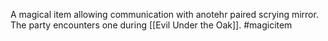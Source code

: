 A magical item allowing communication with anotehr paired scrying mirror. The party encounters one during [[Evil Under the Oak]].
#magicitem 